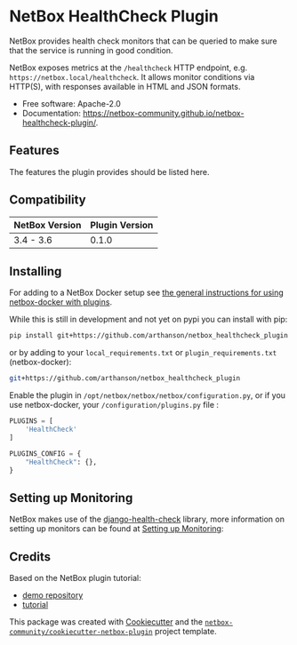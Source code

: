 # NetBox HealthCheck Plugin

NetBox provides health check monitors that can be queried to make sure that the service is running in good condition.  

NetBox exposes metrics at the `/healthcheck` HTTP endpoint, e.g. `https://netbox.local/healthcheck`. It allows monitor conditions via HTTP(S), with responses available in HTML and JSON formats.

* Free software: Apache-2.0
* Documentation: https://netbox-community.github.io/netbox-healthcheck-plugin/.


## Features

The features the plugin provides should be listed here.

## Compatibility

| NetBox Version | Plugin Version |
|----------------|----------------|
|   3.4 - 3.6    |      0.1.0     |

## Installing

For adding to a NetBox Docker setup see
[the general instructions for using netbox-docker with plugins](https://github.com/netbox-community/netbox-docker/wiki/Using-Netbox-Plugins).

While this is still in development and not yet on pypi you can install with pip:

```bash
pip install git+https://github.com/arthanson/netbox_healthcheck_plugin
```

or by adding to your `local_requirements.txt` or `plugin_requirements.txt` (netbox-docker):

```bash
git+https://github.com/arthanson/netbox_healthcheck_plugin
```

Enable the plugin in `/opt/netbox/netbox/netbox/configuration.py`,
 or if you use netbox-docker, your `/configuration/plugins.py` file :

```python
PLUGINS = [
    'HealthCheck'
]

PLUGINS_CONFIG = {
    "HealthCheck": {},
}
```

## Setting up Monitoring

NetBox makes use of the [django-health-check](https://github.com/revsys/django-health-check) library, more information on setting up monitors can be found at [Setting up Monitoring](https://django-health-check.readthedocs.io/en/latest/readme.html#setting-up-monitoring):

## Credits

Based on the NetBox plugin tutorial:

- [demo repository](https://github.com/netbox-community/netbox-plugin-demo)
- [tutorial](https://github.com/netbox-community/netbox-plugin-tutorial)

This package was created with [Cookiecutter](https://github.com/audreyr/cookiecutter) and the [`netbox-community/cookiecutter-netbox-plugin`](https://github.com/netbox-community/cookiecutter-netbox-plugin) project template.
